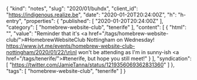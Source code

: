 {
  "kind": "notes",
  "slug": "2020/01/buhdx",
  "client_id": "https://indigenous.realize.be",
  "date": "2020-01-20T20:24:00Z",
  "h": "h-entry",
  "properties": {
    "published": [
      "2020-01-20T20:24:00Z"
    ],
    "category": [
      "homebrew-website-club",
      "tenerife"
    ],
    "content": [
      {
        "html": "",
        "value": "Reminder that it's <a href=\"/tags/homebrew-website-club/\">#HomebrewWebsiteClub</a> Nottingham on Wednesday! https://www.jvt.me/events/homebrew-website-club-nottingham/2020/01/22/\n\nI won't be attending as I'm in sunny-ish <a href=\"/tags/tenerife/\">#tenerife</a>, but hope you still meet!"
      }
    ],
    "syndication": [
      "https://twitter.com/JamieTanna/status/1219356069362831360"
    ]
  },
  "tags": [
    "homebrew-website-club",
    "tenerife"
  ]
}
